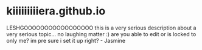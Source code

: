 # kiiiiiiiiiera.github.io
LESHGOOOOOOOOOOOOOOOOO this is a very serious description about a very serious topic... no laughing matter :)
are you able to edit or is locked to only me? im pre sure i set it up right? - Jasmine
